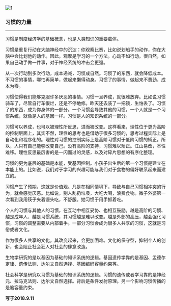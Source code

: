 ![1](https://hello-beijing.oss-cn-beijing.aliyuncs.com/myGithub/MrZ/6.jpg)

### 习惯的力量
----

习惯是制度经济学的基础概念，也是人类知识的重要载体。

习惯是重复行动在大脑神经中的沉淀：你观察比赛，比如说划船手的动作，你在大脑中会比划他的动作。因此，观摩是学习的一个方法。心动不如行动。很自然，如果自己动手做一件事，对于神经系统的冲击会更强。

从一次行动到多次行动，成本递减，习惯成自然。习惯了的东西，就会降低成本。不习惯的事情，哪怕再简单，做起来懒得动身。习惯了的事情，做起来不费劲，成本为零。

习惯使得我们能够克服许多厌恶的事情。习惯一旦养成，就很难放弃。比如说习惯骑车了，尽管自行车很烂，还是不停地修。昨天还去装了一把锁，生怕丢了。习惯了的东西，成为你身体的一部分。一个习惯会导致其他的习惯，一个人就是一个习惯系统，就像是人的基因一样。习惯是人的知识系统的一部分。

习惯可以养成，也可以被理性所反思，进而被改变。这样看来，理性位于更为高阶的控制层面上，其实不然，理性的思考也是借助于很多习惯的，思考过程实际上是自动化和程序化的。理性对习惯的控制实际上是高阶习惯对于低阶习惯的矫正。所以，人只有自己能够改变自己。没有高阶的支持，习惯难以矫正。江山易改，本性难移。理性反思最厉害的是一闪而过的灵感，以及对碎片思想的有序化整理。

习惯的更为底层的基础是本能，受基因控制。小孩子出生后的第一个习惯是建立在本能上的。比如说，我们对于学习的兴趣可能与我们对于食物的偏好联系起来而建立的。

习惯产生了预期，这就是价值观。凡是在相同情境下，导致与自己习惯相冲突的行为，就会感觉厌恶。比如说，别人乱扔垃圾，大吃大喝，浪费食物。微子外婆第一次看到我用筷子夹着馒头吃，不舒服。她习惯于用手抓着吃。

个人的习惯与其他人的习惯，在互动中相互妥协、也相互鼓励。越是高阶的习惯、越是成年人、越是习惯系统，其习惯越是难以改变。越是外部的高压，越会强化习惯，习惯的调整需要从内部着手。一部分习惯会成为很多人共享的习惯，这就是习俗或者文化。

作为很多人共享的文化，其改变起来，会更加困难。文化的保守型，抑制个人的创新，也会阻止社会狂人对社会的肆意改造。

生物学研究的是以基因为基础的知识系统的逻辑。基因遗传学靠的是基因、孟德尔定律、遗传法则、达尔文自然选择、基因编码容量约束等。

社会科学是研究以习惯为基础的知识系统的逻辑。习惯的遗传或者学习靠的是神经元、拉马克法则、达尔文自然选择。背后是条件发射原理。另一个影响习惯传播的是脑容量约束。

**写于2018.9.11**